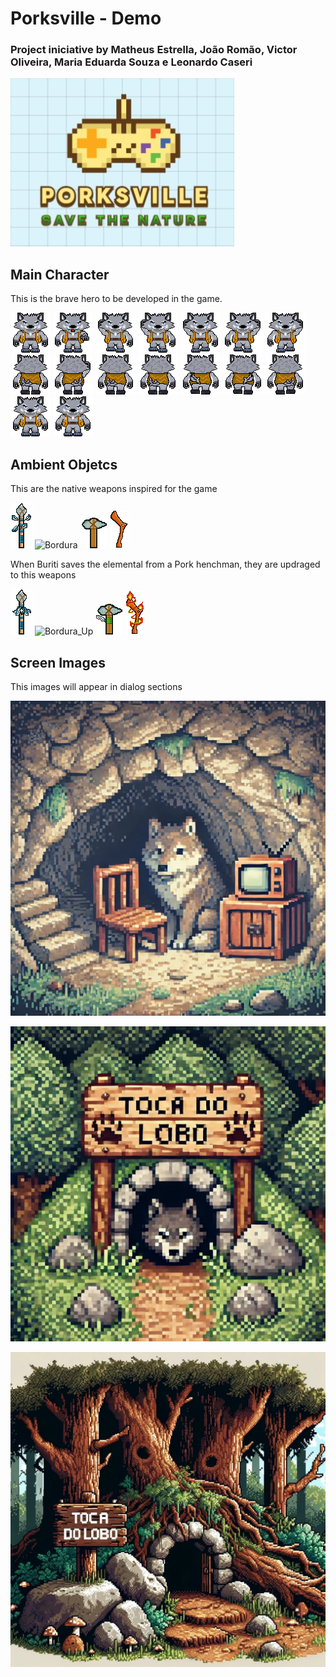 # Porksville - Demo

### Project iniciative by Matheus Estrella, João Romão, Victor Oliveira, Maria Eduarda Souza e Leonardo Caseri

![PorksVille Logo](./conception_arts/PorksVille_Logo.jpg)


## Main Character

This is the brave hero to be developed in the game.

![Down_Idle](./Frontend/New_Characters/Buriti/idle_down.png)
![Attack_down](./Frontend/New_Characters/Buriti/attack_down.png)
![Down_0](./Frontend/New_Characters/Buriti/down_0.png)
![Down_0](./Frontend/New_Characters/Buriti/down_0.png)
![Down_1](./Frontend/New_Characters/Buriti/down_1.png)
![Down_2](./Frontend/New_Characters/Buriti/down_2.png)
![Down_3](./Frontend/New_Characters/Buriti/down_3.png)
![Up_Idle](./Frontend/New_Characters/Buriti/idle_up.png)
![Attack_up](./Frontend/New_Characters/Buriti/attack_up.png)
![Up_0](./Frontend/New_Characters/Buriti/up_0.png)
![Up_0](./Frontend/New_Characters/Buriti/up_0.png)
![Up_1](./Frontend/New_Characters/Buriti/up_1.png)
![Up_2](./Frontend/New_Characters/Buriti/up_2.png)
![Up_3](./Frontend/New_Characters/Buriti/up_3.png)
![Down_Idle](./Frontend/New_Characters/Buriti/idle_down.png)
![Down_Idle](./Frontend/New_Characters/Buriti/idle_down.png)


## Ambient Objetcs

This are the native weapons inspired for the game

![Lança](./Frontend/New_Weapons/lanca/full.png)
![Bordura](./Frontend/New_Weapons/bordura/full.png)
![Tacape](./Frontend/New_Weapons/tacape/full.png)
![Coronha](./Frontend/New_Weapons/coronha/full.png)

When Buriti saves the elemental from a Pork henchman, they are updraged to this weapons

![Lança_Up](./Frontend/New_Weapons/lanca/full_up.png)
![Bordura_Up](./Frontend/New_Weapons/bordura/full_up.png)
![Tacape_Up](./Frontend/New_Weapons/tacape/full_up.png)
![Coronha_Up](./Frontend/New_Weapons/coronha/full_up.png)


## Screen Images

This images will appear in dialog sections

![Wolf's Nest End Game](./conception_arts/rest_screen.jpg)

![Wolf's Nest Starting Game](./conception_arts/wolf_nest.jpg)

![Wolf's Nest Intro Game](./conception_arts/wolf_nest_concept.jpg)



